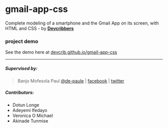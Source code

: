 # gmail-app-css
Complete modeling of a smartphone and the Gmail App on its screen, with HTML and CSS - by [**Devcribbers**](http://planetnest.org/devcrib)

### project demo
See the demo here at [devcrib.github.io/gmail-app-css](https://devcrib.github.io/gmail-app-css)

***

##### Supervised by:
>   Banjo Mofesola Paul [@de-paule](https://github.com/De-paule) | 
    [facebook](https://facebook.com/mofesolab) |
    [twitter](https://twitter.com/mpdepaule)

##### Contributors:
* Dotun Longe 
* Adeyemi Ifedayo
* Veronica O Michael
* Akinade Tunmise
